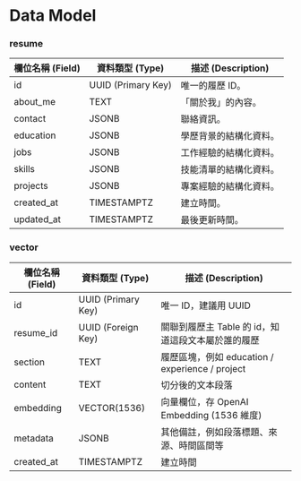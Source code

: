 # Data Model

### resume
| 欄位名稱 (Field) | 資料類型 (Type)   | 描述 (Description)           |
|-----------------|--------------------|-----------------------------|
| id              | UUID (Primary Key)  | 唯一的履歷 ID。              |
| about_me        | TEXT               | 「關於我」的內容。           |
| contact         | JSONB              | 聯絡資訊。                   |
| education       | JSONB              | 學歷背景的結構化資料。       |
| jobs            | JSONB              | 工作經驗的結構化資料。       |
| skills          | JSONB              | 技能清單的結構化資料。       |
| projects        | JSONB              | 專案經驗的結構化資料。       |
| created_at      | TIMESTAMPTZ        | 建立時間。                   |
| updated_at      | TIMESTAMPTZ        | 最後更新時間。               |

### vector

| 欄位名稱 (Field) | 資料類型 (Type)        | 描述 (Description)                         |
| ------------ | ------------------ | ---------------------------------------- |
| id           | UUID (Primary Key) | 唯一 ID，建議用 UUID                           |
| resume\_id   | UUID (Foreign Key) | 關聯到履歷主 Table 的 id，知道這段文本屬於誰的履歷           |
| section      | TEXT               | 履歷區塊，例如 education / experience / project |
| content      | TEXT               | 切分後的文本段落                                 |
| embedding    | VECTOR(1536)       | 向量欄位，存 OpenAI Embedding (1536 維度)        |
| metadata     | JSONB              | 其他備註，例如段落標題、來源、時間區間等                     |
| created\_at  | TIMESTAMPTZ        | 建立時間                                     |
